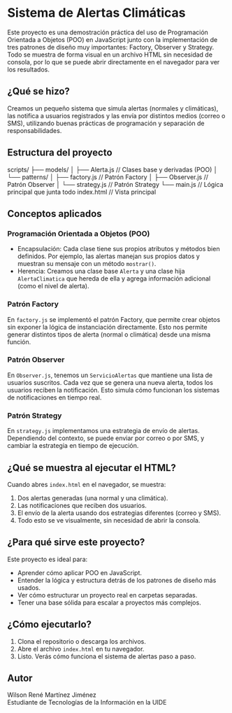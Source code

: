 # Sistema de Alertas Climáticas

Este proyecto es una demostración práctica del uso de Programación Orientada a Objetos (POO) en JavaScript junto con la implementación de tres patrones de diseño muy importantes: Factory, Observer y Strategy. Todo se muestra de forma visual en un archivo HTML sin necesidad de consola, por lo que se puede abrir directamente en el navegador para ver los resultados.

## ¿Qué se hizo?

Creamos un pequeño sistema que simula alertas (normales y climáticas), las notifica a usuarios registrados y las envía por distintos medios (correo o SMS), utilizando buenas prácticas de programación y separación de responsabilidades.

## Estructura del proyecto

scripts/
├── models/
│ ├── Alerta.js // Clases base y derivadas (POO)
│ └── patterns/
│ ├── factory.js // Patrón Factory
│ ├── Observer.js // Patrón Observer
│ └── strategy.js // Patrón Strategy
└── main.js // Lógica principal que junta todo
index.html // Vista principal

## Conceptos aplicados

### Programación Orientada a Objetos (POO)

- Encapsulación: Cada clase tiene sus propios atributos y métodos bien definidos. Por ejemplo, las alertas manejan sus propios datos y muestran su mensaje con un método `mostrar()`.
- Herencia: Creamos una clase base `Alerta` y una clase hija `AlertaClimatica` que hereda de ella y agrega información adicional (como el nivel de alerta).

### Patrón Factory

En `factory.js` se implementó el patrón Factory, que permite crear objetos sin exponer la lógica de instanciación directamente. Esto nos permite generar distintos tipos de alerta (normal o climática) desde una misma función.

### Patrón Observer

En `Observer.js`, tenemos un `ServicioAlertas` que mantiene una lista de usuarios suscritos. Cada vez que se genera una nueva alerta, todos los usuarios reciben la notificación. Esto simula cómo funcionan los sistemas de notificaciones en tiempo real.

### Patrón Strategy

En `strategy.js` implementamos una estrategia de envío de alertas. Dependiendo del contexto, se puede enviar por correo o por SMS, y cambiar la estrategia en tiempo de ejecución.

## ¿Qué se muestra al ejecutar el HTML?

Cuando abres `index.html` en el navegador, se muestra:

1. Dos alertas generadas (una normal y una climática).
2. Las notificaciones que reciben dos usuarios.
3. El envío de la alerta usando dos estrategias diferentes (correo y SMS).
4. Todo esto se ve visualmente, sin necesidad de abrir la consola.

## ¿Para qué sirve este proyecto?

Este proyecto es ideal para:

- Aprender cómo aplicar POO en JavaScript.
- Entender la lógica y estructura detrás de los patrones de diseño más usados.
- Ver cómo estructurar un proyecto real en carpetas separadas.
- Tener una base sólida para escalar a proyectos más complejos.

## ¿Cómo ejecutarlo?

1. Clona el repositorio o descarga los archivos.
2. Abre el archivo `index.html` en tu navegador.
3. Listo. Verás cómo funciona el sistema de alertas paso a paso.

## Autor

Wilson René Martínez Jiménez  
Estudiante de Tecnologías de la Información en la UIDE  
